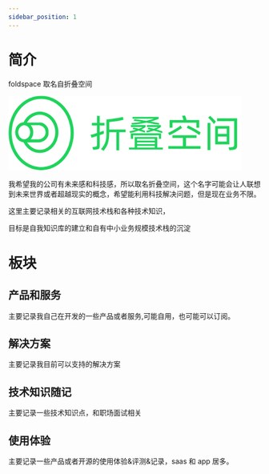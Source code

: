```yaml
---
sidebar_position: 1
---
```


# 简介

foldspace 取名自折叠空间

![](attachments/Pasted%20image%2020240414000325.png)

我希望我的公司有未来感和科技感，所以取名折叠空间，这个名字可能会让人联想到未来世界或者超越现实的概念，希望能利用科技解决问题，但是现在业务不限。

这里主要记录相关的互联网技术栈和各种技术知识，

目标是自我知识库的建立和自有中小业务规模技术栈的沉淀




# 板块

## 产品和服务

主要记录我自己在开发的一些产品或者服务,可能自用，也可能可以订阅。

## 解决方案

主要记录我目前可以支持的解决方案

## 技术知识随记

主要记录一些技术知识点，和职场面试相关

## 使用体验

主要记录一些产品或者开源的使用体验&评测&记录，saas 和 app 居多。



